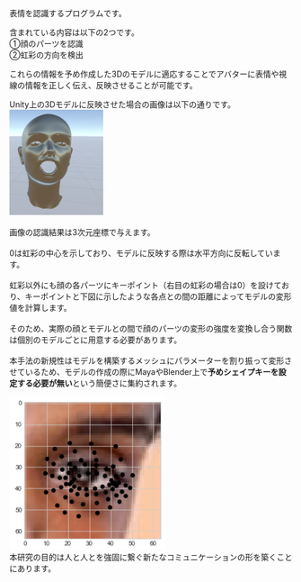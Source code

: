 表情を認識するプログラムです。

含まれている内容は以下の2つです。<br>
①顔のパーツを認識<br>
②虹彩の方向を検出

これらの情報を予め作成した3Dのモデルに適応することでアバターに表情や視線の情報を正しく伝え、反映させることが可能です。

Unity上の3Dモデルに反映させた場合の画像は以下の通りです。<br>
<img src="https://github.com/hibigyugi/hibigyugi/blob/main/Picture/%E5%AE%9F%E8%A1%8C%E7%94%BB%E9%9D%A2.PNG"><br>
<br>
画像の認識結果は3次元座標で与えます。<br><br>
0は虹彩の中心を示しており、モデルに反映する際は水平方向に反転しています。<br><br>
虹彩以外にも顔の各パーツにキーポイント（右目の虹彩の場合は0）を設けており、キーポイントと下図に示したような各点との間の距離によってモデルの変形値を計算します。<br><br>
そのため、実際の顔とモデルとの間で顔のパーツの変形の強度を変換し合う関数は個別のモデルごとに用意する必要があります。<br><br>
本手法の新規性はモデルを構築するメッシュにパラメーターを割り振って変形させているため、モデルの作成の際にMayaやBlender上で**予めシェイプキーを設定する必要が無い**という簡便さに集約されます。<br>

<img src="https://raw.githubusercontent.com/hibigyugi/hibigyugi/main/Picture/%E3%82%A2%E3%83%AB%E3%82%B4%E3%83%AA%E3%82%BA%E3%83%A0.PNG">

<br>
本研究の目的は人と人とを強固に繋ぐ新たなコミュニケーションの形を築くことにあります。
